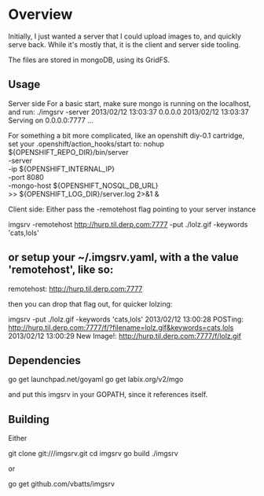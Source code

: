 Overview
========

Initially, I just wanted a server that I could upload images to, and quickly
serve back. While it's mostly that, it is the client and server side tooling.

The files are stored in mongoDB, using its GridFS.

Usage
-----

Server side
For a basic start, make sure mongo is running on the localhost, and run:
  ./imgsrv -server
  2013/02/12 13:03:37 0.0.0.0
  2013/02/12 13:03:37 Serving on 0.0.0.0:7777 ...

For something a bit more complicated, like an openshift diy-0.1 cartridge, 
set your .openshift/action_hooks/start to:
  nohup ${OPENSHIFT_REPO_DIR}/bin/server \
    -server \
    -ip ${OPENSHIFT_INTERNAL_IP} \
    -port 8080 \
    -mongo-host ${OPENSHIFT_NOSQL_DB_URL} \
    >> ${OPENSHIFT_LOG_DIR}/server.log 2>&1 &


Client side:
Either pass the -remotehost flag pointing to your server instance

  imgsrv -remotehost http://hurp.til.derp.com:7777 -put ./lolz.gif -keywords 'cats,lols'


or setup your ~/.imgsrv.yaml, with a the value 'remotehost', like so:
  ---
  remotehost: http://hurp.til.derp.com:7777

then you can drop that flag out, for quicker lolzing:

  imgsrv -put ./lolz.gif -keywords 'cats,lols'
  2013/02/12 13:00:28 POSTing: http://hurp.til.derp.com:7777/f/?filename=lolz.gif&keywords=cats,lols
  2013/02/12 13:00:29 New Image!: http://hurp.til.derp.com:7777/f/lolz.gif


Dependencies
------------

  go get launchpad.net/goyaml
  go get labix.org/v2/mgo

and put this imgsrv in your GOPATH,
since it references itself.

Building
--------

Either 

  git clone git://<host>/imgsrv.git
  cd imgsrv
  go build
  ./imgsrv

or

  go get github.com/vbatts/imgsrv


